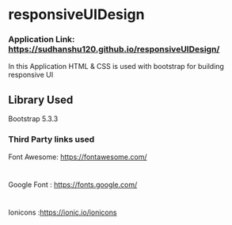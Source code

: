 # responsiveUIDesign

### Application Link: https://sudhanshu120.github.io/responsiveUIDesign/

In this Application
HTML & CSS is used with bootstrap for building responsive UI

## Library Used
Bootstrap 5.3.3

### Third Party links used
Font Awesome: https://fontawesome.com/
#
Google Font : https://fonts.google.com/
#
Ionicons :https://ionic.io/ionicons

